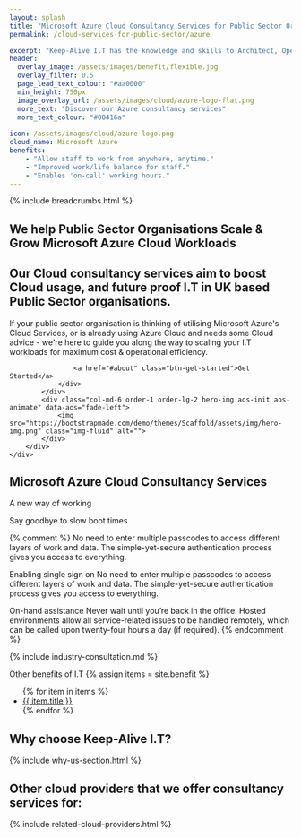```yaml
---
layout: splash 
title: "Microsoft Azure Cloud Consultancy Services for Public Sector Organisations"
permalink: /cloud-services-for-public-sector/azure

excerpt: "Keep-Alive I.T has the knowledge and skills to Architect, Operate, and Maintain high volume Microsoft Azure Cloud workloads for Public Sector Organisations. Our Microsoft Azure Cloud services have been developed to support Public Sector Governments, Educational Institutions, and Healthcare organisations in the United Kingdom."
header:
  overlay_image: /assets/images/benefit/flexible.jpg
  overlay_filter: 0.5 
  page_lead_text_colour: "#aa0000"
  min_height: 750px
  image_overlay_url: /assets/images/cloud/azure-logo-flat.png 
  more_text: "Discover our Azure consultancy services"
  more_text_colour: "#00416a"
  
icon: /assets/images/cloud/azure-logo.png
cloud_name: Microsoft Azure
benefits:
    - "Allow staff to work from anywhere, anytime."
    - "Improved work/life balance for staff."
    - "Enables 'on-call' working hours."
---
```


{% include breadcrumbs.html %}

<section id="hero">
    <div class="container">
        <div class="row">
            <div class="col-md-6 pt-5 pt-lg-0 order-2 order-lg-1 d-flex flex-column justify-content-center aos-init aos-animate"
                 data-aos="fade-up">
                <div>
                    <h1>We help Public Sector Organisations Scale & Grow Microsoft Azure Cloud Workloads</h1>
                    <h2>Our Cloud consultancy services aim to boost Cloud usage, and future proof I.T in UK based Public Sector organisations.</h2>
                    <p>If your public sector organisation is thinking of utilising Microsoft Azure's Cloud Services, or is already using Azure Cloud and needs some Cloud advice - we're here to guide you along the way to scaling your I.T workloads for maximum cost & operational efficiency.</p>
                    
                    <a href="#about" class="btn-get-started">Get Started</a>
                </div>
            </div>
            <div class="col-md-6 order-1 order-lg-2 hero-img aos-init aos-animate" data-aos="fade-left">
                <img src="https://bootstrapmade.com/demo/themes/Scaffold/assets/img/hero-img.png" class="img-fluid" alt="">
            </div>
        </div>
    </div>
</section>

## <i class="fas fa-cloud page-title-icon" aria-hidden="true"></i> Microsoft Azure Cloud Consultancy Services


A new way of working 


Say goodbye to slow boot times

{% comment %}
No need to enter multiple passcodes to access different layers of work and data. The simple-yet-secure authentication process gives you access to everything.


Enabling single sign on
No need to enter multiple passcodes to access different layers of work and data. The simple-yet-secure authentication process gives you access to everything.

On-hand assistance
Never wait until you’re back in the office. Hosted environments allow all service-related issues to be handled remotely, which can be called upon twenty-four hours a day (if required).
{% endcomment %}

{% include industry-consultation.md %}


Other benefits of I.T
{% assign items = site.benefit %}
<ul class="">
    {% for item in items %}
        <li><a href="{{ item.url }}">{{ item.title }}</a></li>
    {% endfor %}
</ul>

## Why choose Keep-Alive I.T?
{% include why-us-section.html %}

## Other cloud providers that we offer consultancy services for:
{% include related-cloud-providers.html %}